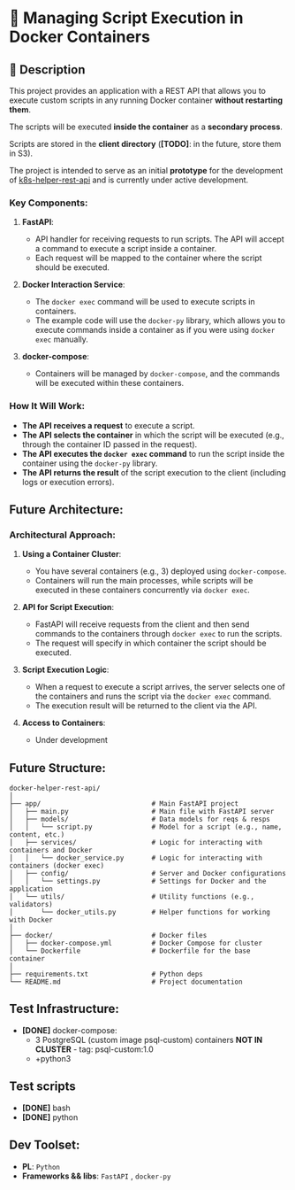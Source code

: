 # 📌 Managing Script Execution in Docker Containers

## 🎯 Description

This project provides an application with a REST API that allows you to execute custom scripts in any running Docker container **without restarting them**.

The scripts will be executed **inside the container** as a **secondary process**.

Scripts are stored in the **client directory** (**[TODO]**: in the future, store them in S3).

The project is intended to serve as an initial **prototype** for the development of [k8s-helper-rest-api](https://github.com/ukarpenko/k8s-helper-rest-api) and is currently under active development.

### Key Components:

1. **FastAPI**:

   * API handler for receiving requests to run scripts. The API will accept a command to execute a script inside a container.
   * Each request will be mapped to the container where the script should be executed.

2. **Docker Interaction Service**:

   * The `docker exec` command will be used to execute scripts in containers.
   * The example code will use the `docker-py` library, which allows you to execute commands inside a container as if you were using `docker exec` manually.

3. **docker-compose**:

   * Containers will be managed by `docker-compose`, and the commands will be executed within these containers.

### How It Will Work:

* **The API receives a request** to execute a script.
* **The API selects the container** in which the script will be executed (e.g., through the container ID passed in the request).
* **The API executes the `docker exec` command** to run the script inside the container using the `docker-py` library.
* **The API returns the result** of the script execution to the client (including logs or execution errors).

## Future Architecture:

### Architectural Approach:

1. **Using a Container Cluster**:

   * You have several containers (e.g., 3) deployed using `docker-compose`.
   * Containers will run the main processes, while scripts will be executed in these containers concurrently via `docker exec`.

2. **API for Script Execution**:

   * FastAPI will receive requests from the client and then send commands to the containers through `docker exec` to run the scripts.
   * The request will specify in which container the script should be executed.

3. **Script Execution Logic**:

   * When a request to execute a script arrives, the server selects one of the containers and runs the script via the `docker exec` command.
   * The execution result will be returned to the client via the API.

4. **Access to Containers**:

   * Under development


## Future Structure:

```plaintext
docker-helper-rest-api/
│
├── app/                            # Main FastAPI project
│   ├── main.py                     # Main file with FastAPI server
│   ├── models/                     # Data models for reqs & resps
│   │   └── script.py               # Model for a script (e.g., name, content, etc.)
│   ├── services/                   # Logic for interacting with containers and Docker
│   │   └── docker_service.py       # Logic for interacting with containers (docker exec)
│   ├── config/                     # Server and Docker configurations
│   │   └── settings.py             # Settings for Docker and the application
│   └── utils/                      # Utility functions (e.g., validators)
│       └── docker_utils.py         # Helper functions for working with Docker
│
├── docker/                         # Docker files
│   ├── docker-compose.yml          # Docker Compose for cluster
│   └── Dockerfile                  # Dockerfile for the base container
│
├── requirements.txt                # Python deps
└── README.md                       # Project documentation
```
## Test Infrastructure:

- **[DONE]** docker-compose:
  - 3 PostgreSQL (custom image psql-custom) containers **NOT IN CLUSTER** - tag: psql-custom:1.0
  - +python3

## Test scripts

- **[DONE]** bash
- **[DONE]** python


## Dev Toolset:
- **PL**: `Python`
- **Frameworks && libs**: `FastAPI` , `docker-py`
